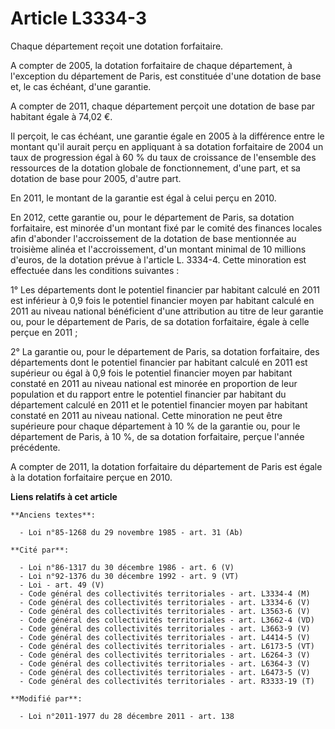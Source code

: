 # Article L3334-3

Chaque département reçoit une dotation forfaitaire.

A compter de 2005, la dotation forfaitaire de chaque département, à l'exception du département de Paris, est constituée d'une
dotation de base et, le cas échéant, d'une garantie.

A compter de  2011, chaque département perçoit une dotation de base par habitant égale à 74,02 €.

Il perçoit, le cas échéant, une garantie égale en 2005 à la différence entre le montant qu'il aurait perçu en appliquant à sa
dotation forfaitaire de 2004 un taux de progression égal à 60 % du taux de croissance de l'ensemble des ressources de la
dotation globale de fonctionnement, d'une part, et sa dotation de base pour 2005, d'autre part.

En 2011, le montant de la garantie est égal à celui perçu en 2010.

En 2012, cette garantie ou, pour le département de Paris, sa dotation forfaitaire, est minorée d'un montant fixé par le
comité des finances locales afin d'abonder l'accroissement de la dotation de base mentionnée au troisième alinéa et
l'accroissement, d'un montant minimal de 10 millions d'euros, de la dotation prévue à l'article L. 3334-4. Cette minoration
est effectuée dans les conditions suivantes :

1° Les départements dont le potentiel financier par habitant calculé en 2011 est inférieur à 0,9 fois le potentiel financier
moyen par habitant calculé en 2011 au niveau national bénéficient d'une attribution au titre de leur garantie ou, pour le
département de Paris, de sa dotation forfaitaire, égale à celle perçue en 2011 ;

2° La garantie ou, pour le département de Paris, sa dotation forfaitaire, des départements dont le potentiel financier par
habitant calculé en 2011 est supérieur ou égal à 0,9 fois le potentiel financier moyen par habitant constaté en 2011 au
niveau national est minorée en proportion de leur population et du rapport entre le potentiel financier par habitant du
département calculé en 2011 et le potentiel financier moyen par habitant constaté en 2011 au niveau national. Cette
minoration ne peut être supérieure pour chaque département à 10 % de la garantie ou, pour le département de Paris, à 10 %, de
sa dotation forfaitaire, perçue l'année précédente.

A compter de  2011, la dotation forfaitaire du département de Paris est égale à la dotation forfaitaire perçue en 2010.

**Liens relatifs à cet article**

	**Anciens textes**:

	  - Loi n°85-1268 du 29 novembre 1985 - art. 31 (Ab)

	**Cité par**:

	  - Loi n°86-1317 du 30 décembre 1986 - art. 6 (V)
	  - Loi n°92-1376 du 30 décembre 1992 - art. 9 (VT)
	  - Loi - art. 49 (V)
	  - Code général des collectivités territoriales - art. L3334-4 (M)
	  - Code général des collectivités territoriales - art. L3334-6 (V)
	  - Code général des collectivités territoriales - art. L3563-6 (V)
	  - Code général des collectivités territoriales - art. L3662-4 (VD)
	  - Code général des collectivités territoriales - art. L3663-9 (V)
	  - Code général des collectivités territoriales - art. L4414-5 (V)
	  - Code général des collectivités territoriales - art. L6173-5 (VT)
	  - Code général des collectivités territoriales - art. L6264-3 (V)
	  - Code général des collectivités territoriales - art. L6364-3 (V)
	  - Code général des collectivités territoriales - art. L6473-5 (V)
	  - Code général des collectivités territoriales - art. R3333-19 (T)

	**Modifié par**:

	  - Loi n°2011-1977 du 28 décembre 2011 - art. 138
